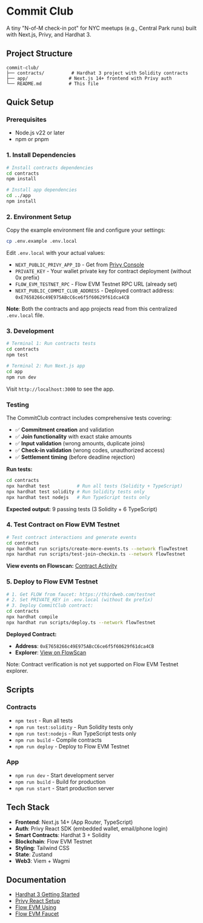 # Commit Club

A tiny "N-of-M check-in pot" for NYC meetups (e.g., Central Park runs) built with Next.js, Privy, and Hardhat 3.

## Project Structure

```
commit-club/
├── contracts/          # Hardhat 3 project with Solidity contracts
├── app/               # Next.js 14+ frontend with Privy auth
└── README.md          # This file
```

## Quick Setup

### Prerequisites

- Node.js v22 or later
- npm or pnpm

### 1. Install Dependencies

```bash
# Install contracts dependencies
cd contracts
npm install

# Install app dependencies  
cd ../app
npm install
```

### 2. Environment Setup

Copy the example environment file and configure your settings:

```bash
cp .env.example .env.local
```

Edit `.env.local` with your actual values:
- `NEXT_PUBLIC_PRIVY_APP_ID` - Get from [Privy Console](https://console.privy.io/)
- `PRIVATE_KEY` - Your wallet private key for contract deployment (without 0x prefix)
- `FLOW_EVM_TESTNET_RPC` - Flow EVM Testnet RPC URL (already set)
- `NEXT_PUBLIC_COMMIT_CLUB_ADDRESS` - Deployed contract address: `0xE7658266c49E975ABcC6ce6f5f60629f61dca4CB`

**Note**: Both the contracts and app projects read from this centralized `.env.local` file.

### 3. Development

```bash
# Terminal 1: Run contracts tests
cd contracts
npm test

# Terminal 2: Run Next.js app
cd app
npm run dev
```

Visit `http://localhost:3000` to see the app.

### Testing

The CommitClub contract includes comprehensive tests covering:

- ✅ **Commitment creation** and validation
- ✅ **Join functionality** with exact stake amounts
- ✅ **Input validation** (wrong amounts, duplicate joins)
- ✅ **Check-in validation** (wrong codes, unauthorized access)
- ✅ **Settlement timing** (before deadline rejection)

**Run tests:**
```bash
cd contracts
npx hardhat test          # Run all tests (Solidity + TypeScript)
npx hardhat test solidity # Run Solidity tests only
npx hardhat test nodejs   # Run TypeScript tests only
```

**Expected output:** 9 passing tests (3 Solidity + 6 TypeScript)

### 4. Test Contract on Flow EVM Testnet

```bash
# Test contract interactions and generate events
cd contracts
npx hardhat run scripts/create-more-events.ts --network flowTestnet
npx hardhat run scripts/test-join-checkin.ts --network flowTestnet
```

**View events on Flowscan:** [Contract Activity](https://evm-testnet.flowscan.io/address/0xE7658266c49E975ABcC6ce6f5f60629f61dca4CB)

### 5. Deploy to Flow EVM Testnet

```bash
# 1. Get FLOW from faucet: https://thirdweb.com/testnet
# 2. Set PRIVATE_KEY in .env.local (without 0x prefix)
# 3. Deploy CommitClub contract:
cd contracts
npx hardhat compile
npx hardhat run scripts/deploy.ts --network flowTestnet
```

**Deployed Contract:**
- **Address**: `0xE7658266c49E975ABcC6ce6f5f60629f61dca4CB`
- **Explorer**: [View on FlowScan](https://evm-testnet.flowscan.io/address/0xE7658266c49E975ABcC6ce6f5f60629f61dca4CB)

Note: Contract verification is not yet supported on Flow EVM Testnet explorer.

## Scripts

### Contracts
- `npm test` - Run all tests
- `npm run test:solidity` - Run Solidity tests only
- `npm run test:nodejs` - Run TypeScript tests only
- `npm run build` - Compile contracts
- `npm run deploy` - Deploy to Flow EVM Testnet

### App
- `npm run dev` - Start development server
- `npm run build` - Build for production
- `npm run start` - Start production server

## Tech Stack

- **Frontend**: Next.js 14+ (App Router, TypeScript)
- **Auth**: Privy React SDK (embedded wallet, email/phone login)
- **Smart Contracts**: Hardhat 3 + Solidity
- **Blockchain**: Flow EVM Testnet
- **Styling**: Tailwind CSS
- **State**: Zustand
- **Web3**: Viem + Wagmi

## Documentation

- [Hardhat 3 Getting Started](https://hardhat.org/docs/getting-started)
- [Privy React Setup](https://docs.privy.io/basics/react/setup)
- [Flow EVM Using](https://developers.flow.com/evm/using)
- [Flow EVM Faucet](https://developers.flow.com/evm/faucet)